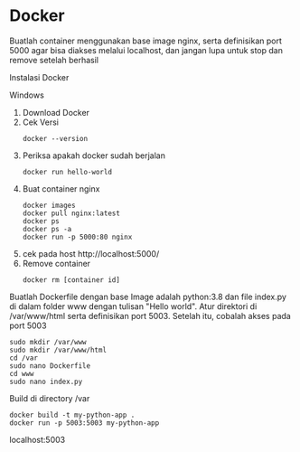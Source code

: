 # Docker
Buatlah container menggunakan base image nginx, serta definisikan port 5000 agar bisa diakses melalui localhost, dan jangan lupa untuk stop dan remove setelah berhasil

Instalasi Docker

Windows

1. Download Docker
2. Cek Versi
   ```
   docker --version
   ```
3. Periksa apakah docker sudah berjalan
   ```
   docker run hello-world
   ```
4. Buat container nginx
   ```
   docker images
   docker pull nginx:latest
   docker ps
   docker ps -a
   docker run -p 5000:80 nginx
   ```
5. cek pada host 
   http://localhost:5000/
6. Remove container
   ```
   docker rm [container id]
   ```

Buatlah Dockerfile dengan base Image adalah python:3.8 dan file index.py di dalam folder www dengan tulisan "Hello world". Atur direktori di /var/www/html serta definisikan port 5003. Setelah itu, cobalah akses pada port 5003
```
sudo mkdir /var/www
sudo mkdir /var/www/html
cd /var
sudo nano Dockerfile
cd www
sudo nano index.py
```
Build di directory /var
```
docker build -t my-python-app .
docker run -p 5003:5003 my-python-app
```
localhost:5003
